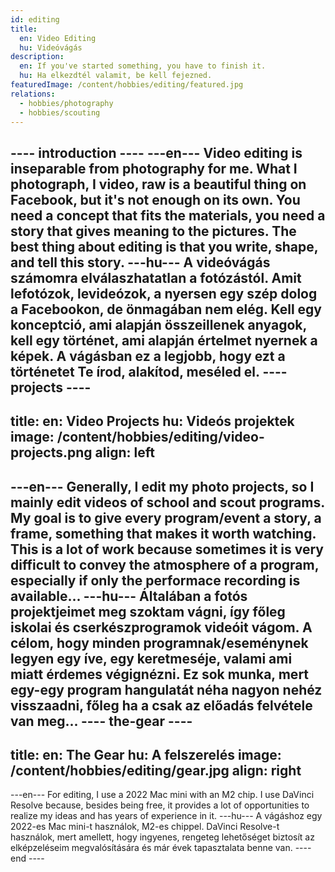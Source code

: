 ```yaml
---
id: editing
title:
  en: Video Editing
  hu: Videóvágás
description:
  en: If you've started something, you have to finish it.
  hu: Ha elkezdtél valamit, be kell fejezned.
featuredImage: /content/hobbies/editing/featured.jpg
relations:
  - hobbies/photography
  - hobbies/scouting
---
```

---- introduction ----
---en---
Video editing is inseparable from photography for me. What I photograph, I video, raw is a beautiful thing on Facebook, but it's not enough on its own.
You need a concept that fits the materials, you need a story that gives meaning to the pictures.
The best thing about editing is that you write, shape, and tell this story.
---hu---
A videóvágás számomra elválaszhatatlan a fotózástól. Amit lefotózok, levideózok, a nyersen egy szép dolog a Facebookon, de önmagában nem elég.
Kell egy konceptció, ami alapján összeillenek anyagok, kell egy történet, ami alapján értelmet nyernek a képek.
A vágásban ez a legjobb, hogy ezt a történetet Te írod, alakítod, meséled el.
---- projects ----
---
title:
  en: Video Projects
  hu: Videós projektek
image: /content/hobbies/editing/video-projects.png
align: left
---
---en---
Generally, I edit my photo projects, so I mainly edit videos of school and scout programs.
My goal is to give every program/event a story, a frame, something that makes it worth watching.
This is a lot of work because sometimes it is very difficult to convey the atmosphere of a program,
especially if only the performace recording is available...
---hu---
Általában a fotós projektjeimet meg szoktam vágni, így főleg iskolai és cserkészprogramok videóit vágom.
A célom, hogy minden programnak/eseménynek legyen egy íve, egy keretmeséje, valami ami miatt érdemes végignézni.
Ez sok munka, mert egy-egy program hangulatát néha nagyon nehéz visszaadni, főleg ha a csak az előadás felvétele van meg...
---- the-gear ----
---
title:
  en: The Gear
  hu: A felszerelés
image: /content/hobbies/editing/gear.jpg
align: right
---
---en---
For editing, I use a 2022 Mac mini with an M2 chip. I use DaVinci Resolve because, besides being free,
it provides a lot of opportunities to realize my ideas and has years of experience in it.
---hu---
A vágáshoz egy 2022-es Mac mini-t használok, M2-es chippel. DaVinci Resolve-t használok, mert amellett, hogy ingyenes,
rengeteg lehetőséget biztosít az elképzeléseim megvalósítására és már évek tapasztalata benne van.
---- end ----
